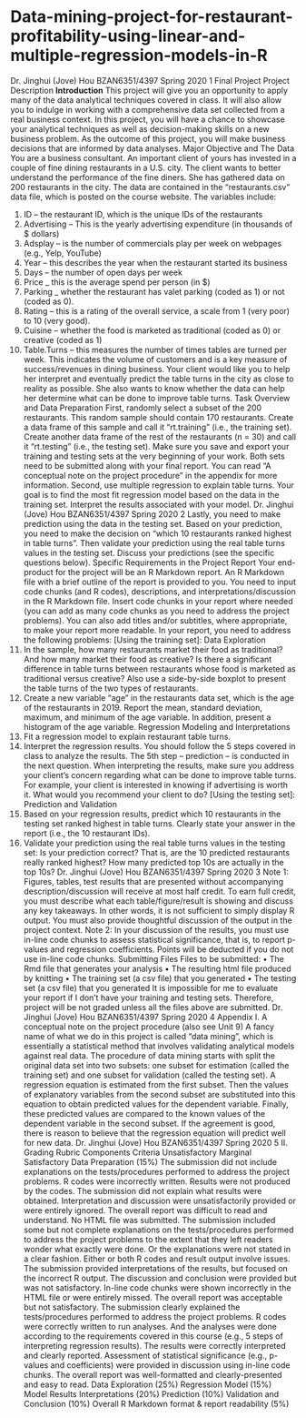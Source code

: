 # Data-mining-project-for-restaurant-profitability-using-linear-and-multiple-regression-models-in-R
Dr. Jinghui (Jove) Hou BZAN6351/4397 Spring 2020
1
Final Project
Project Description
**Introduction**
This project will give you an opportunity to apply many of the data analytical techniques covered in class. It will also allow you to indulge in working with a comprehensive data set collected from a real business context. In this project, you will have a chance to showcase your analytical techniques as well as decision-making skills on a new business problem. As the outcome of this project, you will make business decisions that are informed by data analyses.
Major Objective and The Data
You are a business consultant. An important client of yours has invested in a couple of fine dining restaurants in a U.S. city. The client wants to better understand the performance of the fine diners. She has gathered data on 200 restaurants in the city. The data are contained in the “restaurants.csv” data file, which is posted on the course website. The variables include:
1. ID – the restaurant ID, which is the unique IDs of the restaurants
2. Advertising – This is the yearly advertising expenditure (in thousands of $ dollars)
3. Adsplay – is the number of commercials play per week on webpages (e.g., Yelp, YouTube)
4. Year – this describes the year when the restaurant started its business
5. Days – the number of open days per week
6. Price _ this is the average spend per person (in $)
7. Parking _ whether the restaurant has valet parking (coded as 1) or not (coded as 0).
8. Rating – this is a rating of the overall service, a scale from 1 (very poor) to 10 (very good).
9. Cuisine – whether the food is marketed as traditional (coded as 0) or creative (coded as 1)
10. Table.Turns – this measures the number of times tables are turned per week. This indicates the volume of customers and is a key measure of success/revenues in dining business.
Your client would like you to help her interpret and eventually predict the table turns in the city as close to reality as possible. She also wants to know whether the data can help her determine what can be done to improve table turns.
Task Overview and Data Preparation
First, randomly select a subset of the 200 restaurants. This random sample should contain 170 restaurants. Create a data frame of this sample and call it “rt.training” (i.e., the training set). Create another data frame of the rest of the restaurants (n = 30) and call it “rt.testing” (i.e., the testing set). Make sure you save and export your training and testing sets at the very beginning of your work. Both sets need to be submitted along with your final report. You can read “A conceptual note on the project procedure” in the appendix for more information.
Second, use multiple regression to explain table turns. Your goal is to find the most fit regression model based on the data in the training set. Interpret the results associated with your model.
Dr. Jinghui (Jove) Hou BZAN6351/4397 Spring 2020
2
Lastly, you need to make prediction using the data in the testing set. Based on your prediction, you need to make the decision on “which 10 restaurants ranked highest in table turns”. Then validate your prediction using the real table turns values in the testing set. Discuss your predictions (see the specific questions below).
Specific Requirements in the Project Report
Your end-product for the project will be an R Markdown report. An R Markdown file with a brief outline of the report is provided to you. You need to input code chunks (and R codes), descriptions, and interpretations/discussion in the R Markdown file.
Insert code chunks in your report where needed (you can add as many code chunks as you need to address the project problems). You can also add titles and/or subtitles, where appropriate, to make your report more readable.
In your report, you need to address the following problems:
[Using the training set]:
Data Exploration
1. In the sample, how many restaurants market their food as traditional? And how many market their food as creative? Is there a significant difference in table turns between restaurants whose food is marketed as traditional versus creative? Also use a side-by-side boxplot to present the table turns of the two types of restaurants.
2. Create a new variable “age” in the restaurants data set, which is the age of the restaurants in 2019. Report the mean, standard deviation, maximum, and minimum of the age variable. In addition, present a histogram of the age variable.
Regression Modeling and Interpretations
3. Fit a regression model to explain restaurant table turns.
4. Interpret the regression results. You should follow the 5 steps covered in class to analyze the results. The 5th step – prediction – is conducted in the next question. When interpreting the results, make sure you address your client’s concern regarding what can be done to improve table turns. For example, your client is interested in knowing if advertising is worth it. What would you recommend your client to do?
[Using the testing set]:
Prediction and Validation
5. Based on your regression results, predict which 10 restaurants in the testing set ranked highest in table turns. Clearly state your answer in the report (i.e., the 10 restaurant IDs).
6. Validate your prediction using the real table turns values in the testing set: Is your prediction correct? That is, are the 10 predicted restaurants really ranked highest? How many predicted top 10s are actually in the top 10s?
Dr. Jinghui (Jove) Hou BZAN6351/4397 Spring 2020
3
Note 1: Figures, tables, test results that are presented without accompanying description/discussion will receive at most half credit. To earn full credit, you must describe what each table/figure/result is showing and discuss any key takeaways. In other words, it is not sufficient to simply display R output. You must also provide thoughtful discussion of the output in the project context.
Note 2: In your discussion of the results, you must use in-line code chunks to assess statistical significance, that is, to report p-values and regression coefficients. Points will be deducted if you do not use in-line code chunks.
Submitting Files
Files to be submitted:
• The Rmd file that generates your analysis
• The resulting html file produced by knitting
• The training set (a csv file) that you generated
• The testing set (a csv file) that you generated
It is impossible for me to evaluate your report if I don’t have your training and testing sets. Therefore, project will be not graded unless all the files above are submitted.
Dr. Jinghui (Jove) Hou BZAN6351/4397 Spring 2020
4
Appendix
I. A conceptual note on the project procedure (also see Unit 9)
A fancy name of what we do in this project is called “data mining”, which is essentially a statistical method that involves validating analytical models against real data. The procedure of data mining starts with split the original data set into two subsets: one subset for estimation (called the training set) and one subset for validation (called the testing set). A regression equation is estimated from the first subset. Then the values of explanatory variables from the second subset are substituted into this equation to obtain predicted values for the dependent variable. Finally, these predicted values are compared to the known values of the dependent variable in the second subset. If the agreement is good, there is reason to believe that the regression equation will predict well for new data.
Dr. Jinghui (Jove) Hou BZAN6351/4397 Spring 2020
5
II. Grading Rubric
Components
Criteria
Unsatisfactory
Marginal
Satisfactory
Data Preparation (15%)
The submission did not include explanations on the tests/procedures performed to address the project problems.
R codes were incorrectly written. Results were not produced by the codes.
The submission did not explain what results were obtained. Interpretation and discussion were unsatisfactorily provided or were entirely ignored.
The overall report was difficult to read and understand. No HTML file was submitted.
The submission included some but not complete explanations on the tests/procedures performed to address the project problems to the extent that they left readers wonder what exactly were done. Or the explanations were not stated in a clear fashion.
Either or both R codes and result output involve issues.
The submission provided interpretations of the results, but focused on the incorrect R output. The discussion and conclusion were provided but was not satisfactory. In-line code chunks were shown incorrectly in the HTML file or were entirely missed.
The overall report was acceptable but not satisfactory.
The submission clearly explained the tests/procedures performed to address the project problems.
R codes were correctly written to run analyses. And the analyses were done according to the requirements covered in this course (e.g., 5 steps of interpreting regression results).
The results were correctly interpreted and clearly reported. Assessment of statistical significance (e.g., p-values and coefficients) were provided in discussion using in-line code chunks.
The overall report was well-formatted and clearly-presented and easy to read.
Data Exploration (25%)
Regression Model (15%)
Model Results Interpretations (20%)
Prediction (10%)
Validation and Conclusion (10%)
Overall R Markdown format & report readability (5%)
